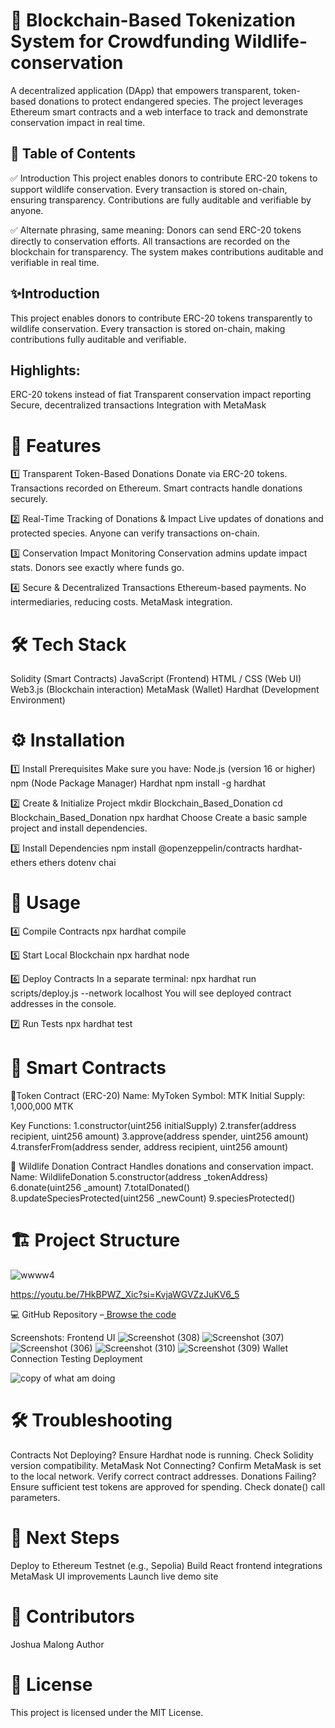 # 🦏 Blockchain-Based Tokenization System for Crowdfunding Wildlife-conservation
A decentralized application (DApp) that empowers transparent, token-based donations to protect endangered species. The project leverages Ethereum smart contracts and a web interface to track and demonstrate conservation impact in real time.
## 📑 Table of Contents
✅ Introduction 
This project enables donors to contribute ERC-20 tokens to support wildlife conservation.
Every transaction is stored on-chain, ensuring transparency.
Contributions are fully auditable and verifiable by anyone.

✅ Alternate phrasing, same meaning:
Donors can send ERC-20 tokens directly to conservation efforts.
All transactions are recorded on the blockchain for transparency.
The system makes contributions auditable and verifiable in real time.

## ✨Introduction
This project enables donors to contribute ERC-20 tokens transparently to wildlife conservation. Every transaction is stored on-chain, making contributions fully auditable and verifiable.

## Highlights:
ERC-20 tokens instead of fiat
Transparent conservation impact reporting
Secure, decentralized transactions
Integration with MetaMask
# 🚀 Features
1️⃣ Transparent Token-Based Donations
Donate via ERC-20 tokens.
Transactions recorded on Ethereum.
Smart contracts handle donations securely.

2️⃣ Real-Time Tracking of Donations & Impact
Live updates of donations and protected species.
Anyone can verify transactions on-chain.

3️⃣ Conservation Impact Monitoring
Conservation admins update impact stats.
Donors see exactly where funds go.

4️⃣ Secure & Decentralized Transactions
Ethereum-based payments.
No intermediaries, reducing costs.
MetaMask integration.
# 🛠 Tech Stack
Solidity (Smart Contracts)
JavaScript (Frontend)
HTML / CSS (Web UI)
Web3.js (Blockchain interaction)
MetaMask (Wallet)
Hardhat (Development Environment)

# ⚙ Installation

1️⃣ Install Prerequisites
Make sure you have:
Node.js (version 16 or higher)
npm (Node Package Manager)
Hardhat
npm install -g hardhat

2️⃣ Create & Initialize Project
mkdir Blockchain_Based_Donation
cd Blockchain_Based_Donation
npx hardhat
Choose Create a basic sample project and install dependencies.

3️⃣ Install Dependencies
npm install @openzeppelin/contracts hardhat-ethers ethers dotenv chai

# 🧩 Usage
4️⃣ Compile Contracts
npx hardhat compile

5️⃣ Start Local Blockchain
npx hardhat node

6️⃣ Deploy Contracts
In a separate terminal:
npx hardhat run scripts/deploy.js --network localhost
You will see deployed contract addresses in the console.

7️⃣ Run Tests
npx hardhat test

# 📄 Smart Contracts
🔹Token Contract (ERC-20)
Name: MyToken
Symbol: MTK
Initial Supply: 1,000,000 MTK

Key Functions:
1.constructor(uint256 initialSupply)
2.transfer(address recipient, uint256 amount)
3.approve(address spender, uint256 amount)
4.transferFrom(address sender, address recipient, uint256 amount)

🔹 Wildlife Donation Contract
Handles donations and conservation impact.
Name: WildlifeDonation
5.constructor(address _tokenAddress)
6.donate(uint256 _amount)
7.totalDonated()
8.updateSpeciesProtected(uint256 _newCount)
9.speciesProtected()

# 🏗 Project Structure
![wwww4](https://github.com/user-attachments/assets/51a079c1-1d0d-4a60-8b2e-cb3b5a2fc51a)

https://youtu.be/7HkBPWZ_Xic?si=KvjaWGVZzJuKV6_5

💻 GitHub Repository –[ Browse the code](https://github.com/Malongmak/blockchain-based-token.git)

Screenshots:
Frontend UI
![Screenshot (308)](https://github.com/user-attachments/assets/7209583d-77e4-4060-90e9-0fc7ca240c60)
![Screenshot (307)](https://github.com/user-attachments/assets/58553c24-5f51-4f6a-a208-9da31a7357cd)
![Screenshot (306)](https://github.com/user-attachments/assets/8df0b347-bba2-49af-bc6c-42a2e1baabbc)
![Screenshot (310)](https://github.com/user-attachments/assets/965aea0b-edc0-4622-9b31-85b8e903d0a1)
![Screenshot (309)](https://github.com/user-attachments/assets/e48e09a3-7d43-4b95-a7f5-1da30f8a95af)
Wallet Connection
Testing
Deployment

![copy of what am doing](https://github.com/user-attachments/assets/677c3a1c-fe2a-4812-9b2e-408de86923ab)

# 🛠 Troubleshooting
Contracts Not Deploying?
Ensure Hardhat node is running.
Check Solidity version compatibility.
MetaMask Not Connecting?
Confirm MetaMask is set to the local network.
Verify correct contract addresses.
Donations Failing?
Ensure sufficient test tokens are approved for spending.
Check donate() call parameters.

# 🚀 Next Steps
Deploy to Ethereum Testnet (e.g., Sepolia)
Build React frontend integrations
MetaMask UI improvements
Launch live demo site

# 👤 Contributors
Joshua Malong Author
# 📜 License
This project is licensed under the MIT License.
